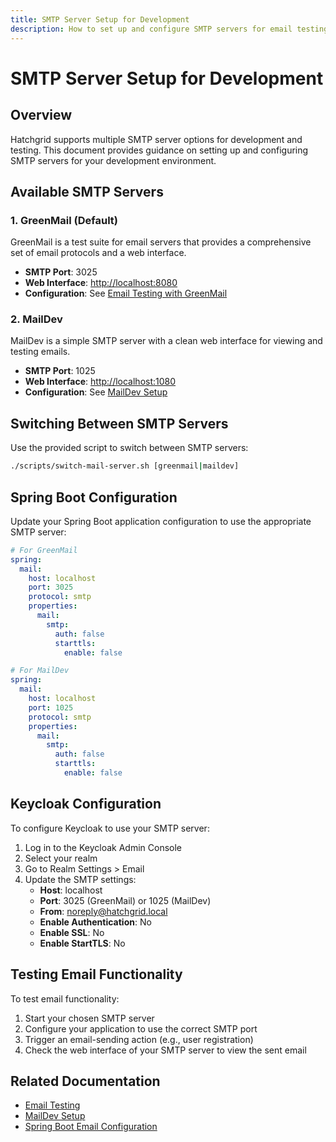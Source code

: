 ```yaml
---
title: SMTP Server Setup for Development
description: How to set up and configure SMTP servers for email testing in Hatchgrid.
---
```

# SMTP Server Setup for Development

## Overview

Hatchgrid supports multiple SMTP server options for development and testing. This document provides guidance on setting up and configuring SMTP servers for your development environment.

## Available SMTP Servers

### 1. GreenMail (Default)

GreenMail is a test suite for email servers that provides a comprehensive set of email protocols and a web interface.

- **SMTP Port**: 3025
- **Web Interface**: [http://localhost:8080](http://localhost:8080)
- **Configuration**: See [Email Testing with GreenMail](../conventions/email-testing.md)

### 2. MailDev

MailDev is a simple SMTP server with a clean web interface for viewing and testing emails.

- **SMTP Port**: 1025
- **Web Interface**: [http://localhost:1080](http://localhost:1080)
- **Configuration**: See [MailDev Setup](maildev-setup.md)

## Switching Between SMTP Servers

Use the provided script to switch between SMTP servers:

```bash
./scripts/switch-mail-server.sh [greenmail|maildev]
```

## Spring Boot Configuration

Update your Spring Boot application configuration to use the appropriate SMTP server:

```yaml
# For GreenMail
spring:
  mail:
    host: localhost
    port: 3025
    protocol: smtp
    properties:
      mail:
        smtp:
          auth: false
          starttls:
            enable: false

# For MailDev
spring:
  mail:
    host: localhost
    port: 1025
    protocol: smtp
    properties:
      mail:
        smtp:
          auth: false
          starttls:
            enable: false
```

## Keycloak Configuration

To configure Keycloak to use your SMTP server:

1. Log in to the Keycloak Admin Console
2. Select your realm
3. Go to Realm Settings > Email
4. Update the SMTP settings:
   - **Host**: localhost
   - **Port**: 3025 (GreenMail) or 1025 (MailDev)
   - **From**: noreply@hatchgrid.local
   - **Enable Authentication**: No
   - **Enable SSL**: No
   - **Enable StartTLS**: No

## Testing Email Functionality

To test email functionality:

1. Start your chosen SMTP server
2. Configure your application to use the correct SMTP port
3. Trigger an email-sending action (e.g., user registration)
4. Check the web interface of your SMTP server to view the sent email

## Related Documentation

- [Email Testing](../conventions/email-testing.md)
- [MailDev Setup](maildev-setup.md)
- [Spring Boot Email Configuration](https://docs.spring.io/spring-boot/docs/current/reference/html/io.html#io.email)
